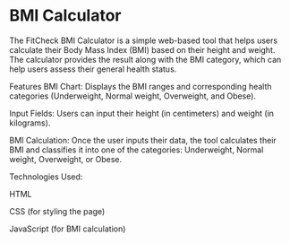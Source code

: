 # BMI Calculator
The FitCheck BMI Calculator is a simple web-based tool that helps users calculate their Body Mass Index (BMI) based on their height and weight. The calculator provides the result along with the BMI category, which can help users assess their general health status.

Features
BMI Chart: Displays the BMI ranges and corresponding health categories (Underweight, Normal weight, Overweight, and Obese).

Input Fields: Users can input their height (in centimeters) and weight (in kilograms).

BMI Calculation: Once the user inputs their data, the tool calculates their BMI and classifies it into one of the categories: Underweight, Normal weight, Overweight, or Obese.

Technologies Used:

HTML

CSS (for styling the page)

JavaScript (for BMI calculation)
